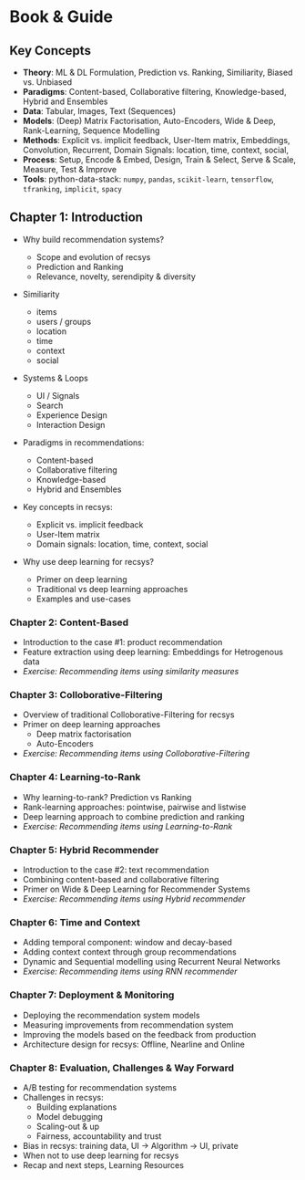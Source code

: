 # Book & Guide

## Key Concepts

- **Theory**: ML & DL Formulation, Prediction vs. Ranking, Similiarity, Biased vs. Unbiased
- **Paradigms**: Content-based, Collaborative filtering, Knowledge-based, Hybrid and Ensembles
- **Data**: Tabular, Images, Text (Sequences)
- **Models**: (Deep) Matrix Factorisation, Auto-Encoders, Wide & Deep, Rank-Learning, Sequence Modelling
- **Methods**: Explicit vs. implicit feedback, User-Item matrix, Embeddings, Convolution, Recurrent, Domain Signals: location, time, context, social,
- **Process**: Setup, Encode & Embed, Design, Train & Select, Serve & Scale, Measure, Test & Improve
- **Tools**: python-data-stack: `numpy`, `pandas`, `scikit-learn`, `tensorflow`, `tfranking`, `implicit`, `spacy`

## Chapter 1: Introduction

- Why build recommendation systems?
  - Scope and evolution of recsys
  - Prediction and Ranking
  - Relevance, novelty, serendipity & diversity
- Similiarity
  - items
  - users / groups
  - location
  - time
  - context
  - social
- Systems & Loops

  - UI / Signals
  - Search
  - Experience Design
  - Interaction Design

- Paradigms in recommendations:
  - Content-based
  - Collaborative filtering
  - Knowledge-based
  - Hybrid and Ensembles
- Key concepts in recsys:
  - Explicit vs. implicit feedback
  - User-Item matrix
  - Domain signals: location, time, context, social
- Why use deep learning for recsys?
  - Primer on deep learning
  - Traditional vs deep learning approaches
  - Examples and use-cases

### Chapter 2: Content-Based

- Introduction to the case #1: product recommendation
- Feature extraction using deep learning: Embeddings for Hetrogenous data
- _Exercise: Recommending items using similarity measures_

### Chapter 3: Colloborative-Filtering

- Overview of traditional Colloborative-Filtering for recsys
- Primer on deep learning approaches
  - Deep matrix factorisation
  - Auto-Encoders
- _Exercise: Recommending items using Colloborative-Filtering_

### Chapter 4: Learning-to-Rank

- Why learning-to-rank? Prediction vs Ranking
- Rank-learning approaches: pointwise, pairwise and listwise
- Deep learning approach to combine prediction and ranking
- _Exercise: Recommending items using Learning-to-Rank_

### Chapter 5: Hybrid Recommender

- Introduction to the case #2: text recommendation
- Combining content-based and collaborative filtering
- Primer on Wide & Deep Learning for Recommender Systems
- _Exercise: Recommending items using Hybrid recommender_

### Chapter 6: Time and Context

- Adding temporal component: window and decay-based
- Adding context context through group recommendations
- Dynamic and Sequential modelling using Recurrent Neural Networks
- _Exercise: Recommending items using RNN recommender_

### Chapter 7: Deployment & Monitoring

- Deploying the recommendation system models
- Measuring improvements from recommendation system
- Improving the models based on the feedback from production
- Architecture design for recsys: Offline, Nearline and Online

### Chapter 8: Evaluation, Challenges & Way Forward

- A/B testing for recommendation systems
- Challenges in recsys:
  - Building explanations
  - Model debugging
  - Scaling-out & up
  - Fairness, accountability and trust
- Bias in recsys: training data, UI → Algorithm → UI, private
- When not to use deep learning for recsys
- Recap and next steps, Learning Resources
